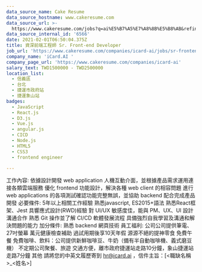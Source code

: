 ```yaml
---
data_source_name: Cake Resume
data_source_hostname: www.cakeresume.com
data_source_url: >-
  https://www.cakeresume.com/jobs?q=ai%E5%B7%A5%E7%A8%8B%E5%B8%AB&refinementList%5Blang_[…]y_type%5D=per_year&range%5Bsalary_range%5D%5Bmin%5D=1000000
data_source_internal_id: '6566'
date: 2021-02-01T06:50:04.375Z
title: 資深前端工程師 Sr. Front-end Developer
job_url: 'https://www.cakeresume.com/companies/icard-ai/jobs/sr-frontend-developer'
company_name: 'iCard.AI '
company_page_url: 'https://www.cakeresume.com/companies/icard-ai'
salary_text: TWD1500000 - TWD2500000
location_list:
  - 信義區
  - 台北
  - 捷運市政府站
  - 捷運象山站
badges:
  - JavaScript
  - React.js
  - D3.js
  - Vue.js
  - angular.js
  - CICD
  - Node.js
  - HTML5
  - CSS3
  - frontend engineer

---
```


工作內容: 依據設計開發 web application 人機互動介面，並根據產品需求運用連接各類雲端服務 優化 frontend 功能設計，解決各種 web client 的相容問題 進行 web applications 的各項測試確認功能完整無誤，並協助 backend 配合完成產品開發 必要條件: 5年以上相關工作經驗 熟悉javascript, ES2015+語法 熟悉React框架、Jest 具響應式設計(RWD)經驗 對 UI/UX 敏感度佳，能與 PM、UX、UI 設計溝通合作 熟悉 Git 操作並了解 CI/CD 軟體發展流程 具備強烈自我學習及溝通和解決問題的能力 加分條件: 熟悉 backend 網頁技術 員工福利: 公司公司提供筆電、27吋螢幕 萬元健康檢查補助 過試用期後享10天年假 源源不絕的提神零食 免費午餐 免費咖啡、飲料：公司提供新鮮咖啡豆、牛奶（備有半自動咖啡機、義式磨豆機） 不定期公司聚餐、旅遊 交通方便，離市政府捷運站走路10分鐘，象山捷運站走路7分鐘 其他 請將您的中英文履歷寄到 hr@icard.ai ，信件主旨：[<職缺名稱>_<姓名>] 